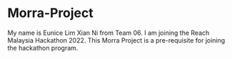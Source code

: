 # Morra-Project

My name is Eunice Lim Xian Ni from Team 06. I am joining the Reach Malaysia Hackathon 2022. This Morra Project is a pre-requisite for joining the hackathon program.

